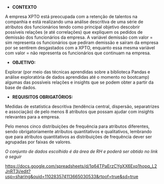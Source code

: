 - **CONTEXTO**

A empresa XPTO está preocupada com a retenção de talentos na
companhia e está realizando uma análise descritiva de uma série de atributos
dos funcionários tendo como principal objetivo descobrir possíveis relações (e
até correlações) que expliquem os pedidos de demissão dos funcionários  da empresa. A variável demissão com valor =
sim representa os funcionários que pediram demissão e saíram da empresa por se
sentirem desgastados com a XPTO, enquanto essa mesma variável com valor = não
representa os funcionários que continuam na empresa.

- **OBJETIVO:**

Explorar (por meio das técnicas aprendidas sobre a biblioteca Pandas e
análise exploratória de dados aprendidas até o momento no bootcamp) algumas das
possíveis relações e insights que se podem obter a partir da base de dados.

- **REQUISITOS OBRIGATÓRIOS:**

Medidas de estatística descritiva (tendência central,
dispersão, separatrizes e associação) de pelo menos 8 atributos que possam
ajudar com insights relevantes para a empresa.

Pelo menos cinco distribuições de frequência para atributos
diferentes, sendo obrigatoriamente atributos quantitativos e qualitativos,
lembrando que para atributos quantitativos as distribuições de frequência dever
ser agrupadas por faixas de valores.

_O conjunto de dados escolhido é da área de RH e poderá ser
obtido no link a seguir_

https://docs.google.com/spreadsheets/d/1q64TPaErzCYgXX6Exp1hopq_L2JnRT3j/edit?usp=sharing&ouid=110283574113665030533&rtpof=true&sd=true
